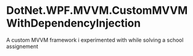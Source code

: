 # DotNet.WPF.MVVM.CustomMVVMWithDependencyInjection
A custom MVVM framework i experimented with while solving a school assignement
